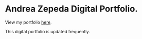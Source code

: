 # Andrea Zepeda Digital Portfolio. 

View my portfolio [here](https://axz003.github.io/PortfolioAZ/). 

This digital portfolio is updated frequently. 

